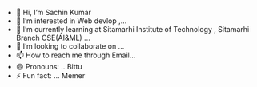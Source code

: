 - 👋 Hi, I’m Sachin Kumar
- 👀 I’m interested in Web devlop ,...
- 🌱 I’m currently learning at Sitamarhi Institute of Technology , Sitamarhi  Branch CSE(AI&ML) ...
- 💞️ I’m looking to collaborate on ...
- 📫 How to reach me through Email...
- 😄 Pronouns: ...Bittu
- ⚡ Fun fact: ... Memer

<!---
sachinbittu/sachinbittu is a ✨ special ✨ repository because its `README.md` (this file) appears on your GitHub profile.
You can click the Preview link to take a look at your changes.
--->
